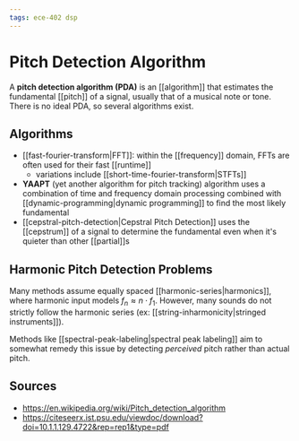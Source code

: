 ```yaml
---
tags: ece-402 dsp
---
```


# Pitch Detection Algorithm

A **pitch detection algorithm (PDA)** is an [[algorithm]] that estimates the fundamental [[pitch]] of a signal, usually that of a musical note or tone. There is no ideal PDA, so several algorithms exist.

## Algorithms

- [[fast-fourier-transform|FFT]]: within the [[frequency]] domain, FFTs are often used for their fast [[runtime]]
  - variations include [[short-time-fourier-transform|STFTs]]
- **YAAPT** (yet another algorithm for pitch tracking) algorithm uses a combination of time and frequency domain processing combined with [[dynamic-programming|dynamic programming]] to find the most likely fundamental
- [[cepstral-pitch-detection|Cepstral Pitch Detection]] uses the [[cepstrum]] of a signal to determine the fundamental even when it's quieter than other [[partial]]s

## Harmonic Pitch Detection Problems

Many methods assume equally spaced [[harmonic-series|harmonics]], where harmonic input models $f_n \approx n \cdot f_1$. However, many sounds do not strictly follow the harmonic series (ex: [[string-inharmonicity|stringed instruments]]).

Methods like [[spectral-peak-labeling|spectral peak labeling]] aim to somewhat remedy this issue by detecting _perceived_ pitch rather than actual pitch.

## Sources

- <https://en.wikipedia.org/wiki/Pitch_detection_algorithm>
- <https://citeseerx.ist.psu.edu/viewdoc/download?doi=10.1.1.129.4722&rep=rep1&type=pdf>
